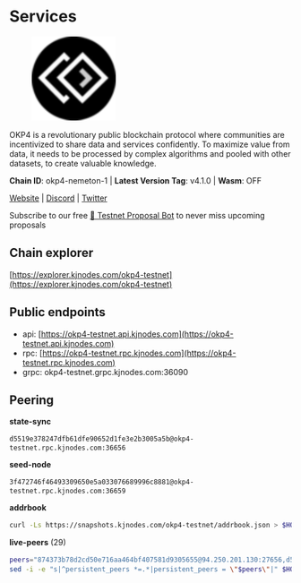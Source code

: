 # Services

<figure><img src="https://raw.githubusercontent.com/kj89/cosmos-images/main/logos/okp4.png" width="150" alt=""><figcaption></figcaption></figure>

OKP4 is a revolutionary public blockchain protocol where communities are incentivized to  share data and services confidently. To maximize value from data, it needs to be processed  by complex algorithms and pooled with other datasets, to create valuable knowledge.

**Chain ID**: okp4-nemeton-1 | **Latest Version Tag**: v4.1.0 | **Wasm**: OFF

[Website](https://okp4.network) | [Discord](https://discord.gg/okp4) | [Twitter](https://twitter.com/OKP4_Protocol)



Subscribe to our free [🤖 Testnet Proposal Bot](https://t.me/kjnodes_testnet_proposal_bot) to never miss upcoming proposals


## Chain explorer
[https://explorer.kjnodes.com/okp4-testnet](https://explorer.kjnodes.com/okp4-testnet)

## Public endpoints

* api: [https://okp4-testnet.api.kjnodes.com](https://okp4-testnet.api.kjnodes.com)
* rpc: [https://okp4-testnet.rpc.kjnodes.com](https://okp4-testnet.rpc.kjnodes.com)
* grpc: okp4-testnet.grpc.kjnodes.com:36090

## Peering

**state-sync**

```text
d5519e378247dfb61dfe90652d1fe3e2b3005a5b@okp4-testnet.rpc.kjnodes.com:36656
```

**seed-node**

```text
3f472746f46493309650e5a033076689996c8881@okp4-testnet.rpc.kjnodes.com:36659
```

**addrbook**
```bash
curl -Ls https://snapshots.kjnodes.com/okp4-testnet/addrbook.json > $HOME/.okp4d/config/addrbook.json
```

**live-peers** (29)
```bash
peers="874373b78d2cd50e716aa464bf407581d9305655@94.250.201.130:27656,d5519e378247dfb61dfe90652d1fe3e2b3005a5b@65.109.68.190:36656,7dfc61d3ac9f6da7fa9f4893bc0ffa17ef8006e6@185.111.159.139:36656,584871b6f75e970f5a95f9532fdc05fc91d6b447@65.109.116.204:20456,0521f5697fd89fc58bfbe0867525a9fe9efc12f4@65.109.154.182:38656,ead118d7cbe51cbabf5a77b69db7255512f41023@88.208.34.134:60656,c5616b6e6a0612f8800898e8e3ced17ffd87877a@51.178.65.184:26656,603828b0b21b150ece5aeee9d548a259d08348ec@65.108.224.156:26656,42fbb917fca6787bc3ab774865f4bb1ef950f114@65.108.226.26:30656,14f8949ab0a276d2e55c8fa6255430881978a619@185.192.96.236:26656,8cdeb85dada114c959c36bb59ce258c65ae3a09c@88.198.242.163:36656,b0b56d944cf1cc569a1e77e0923e075bad94d755@141.95.145.41:28656,8527f34bd6e542304809386896997d12d80e5e0e@65.108.237.232:29656,c5ef62186e9aad1f83cab06f91533d1d5709bba7@65.109.117.212:13093,8a7605d8ae4338de5b7a0d5c70244ce05e377630@85.10.200.221:26656,e755eb8016c2f6f5303b2f8d503d9126d235e80f@138.201.35.56:26656,eef77b5ae1c37f3e5809ff928c329dde906be388@65.108.133.73:21656,74349a1cb9479b291866debe2042de8a2e88b850@65.108.233.109:17656,854cc8b83a48ba4394c1940b57d0f42ec013e033@38.242.251.204:26656,5c2a752c9b1952dbed075c56c600c3a79b58c395@95.214.55.232:26996,82bb185819e5cf2bb6a9896447672efca27f28cb@65.109.15.202:26656,6a66a38bdd5895ec6f1ce18b3430860a30e18e02@142.132.149.118:26656,fff0a8c202befd9459ff93783a0e7756da305fe3@38.242.150.63:16656,d1a0ff9bd7ea1ebd06bc7158f3523f5e557328be@163.172.135.127:26656,8bccab4596e8bc162763bad6597d43523e6c32f8@104.194.8.68:26656,7ba5d3721d98efd479b2a3f3b4df6ebd5fd2f119@109.123.243.135:26656,61544968b65e34a59513b67613519cd37ace7ecb@161.97.151.109:26656,d1c1b729eff9afe7dfd371f190df6282c82ccfad@65.109.89.5:31656,fe8bd9375c43a7cc6ef27e62d56af341a62e67c9@95.217.202.49:30656"
sed -i -e "s|^persistent_peers *=.*|persistent_peers = \"$peers\"|" $HOME/.okp4d/config/config.toml
```
